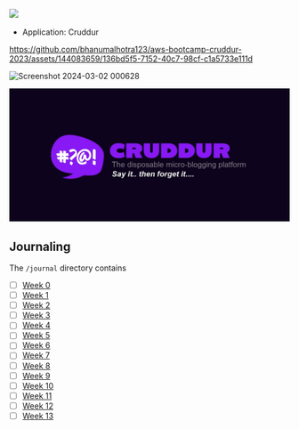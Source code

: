 ![](https://codefactory-us-east-1-prod-default-build-badges.s3.amazonaws.com/unknown.svg)
- Application: Cruddur




https://github.com/bhanumalhotra123/aws-bootcamp-cruddur-2023/assets/144083659/136bd5f5-7152-40c7-98cf-c1a5733e111d



![Screenshot 2024-03-02 000628](https://github.com/bhanumalhotra123/aws-bootcamp-cruddur-2023/assets/144083659/7e7523b7-5f79-4653-9b37-ce2774bcde3f)

![Cruddur Graphic](_docs/assets/cruddur-banner.jpg)

## Journaling 

The `/journal` directory contains

- [ ] [Week 0](journal/week0.md)
- [ ] [Week 1](journal/week1.md)
- [ ] [Week 2](journal/week2.md)
- [ ] [Week 3](journal/week3.md)
- [ ] [Week 4](journal/week4.md)
- [ ] [Week 5](journal/week5.md)
- [ ] [Week 6](journal/week6.md)
- [ ] [Week 7](journal/week7.md)
- [ ] [Week 8](journal/week8.md)
- [ ] [Week 9](journal/week9.md)
- [ ] [Week 10](journal/week10.md)
- [ ] [Week 11](journal/week11.md)
- [ ] [Week 12](journal/week12.md)
- [ ] [Week 13](journal/week13.md)
